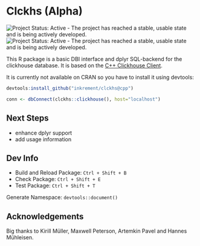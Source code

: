 # Clckhs (Alpha)

![Project Status: Active - The project has reached a stable, usable state and is being actively developed.](http://www.repostatus.org/badges/latest/active.svg) ![Project Status: Active - The project has reached a stable, usable state and is being actively developed.](https://img.shields.io/github/release/inkrement/clckhs.svg)

This R package is a basic DBI interface and dplyr SQL-backend for the clickhouse database. It is based on the [C++ Clickhouse Client](https://github.com/artpaul/clickhouse-cpp).

It is currently not available on CRAN so you have to install it using devtools:
```R
devtools:install_github("inkrement/clckhs@cpp")
```

```R
conn <- dbConnect(clckhs::clickhouse(), host="localhost")
```

## Next Steps
 - enhance dplyr support
 - add usage information


## Dev Info
 * Build and Reload Package:  `Ctrl + Shift + B`
 * Check Package:             `Ctrl + Shift + E`
 * Test Package:              `Ctrl + Shift + T`

Generate Namespace: `devtools::document()`



## Acknowledgements
Big thanks to Kirill Müller, Maxwell Peterson, Artemkin Pavel and Hannes Mühleisen.
